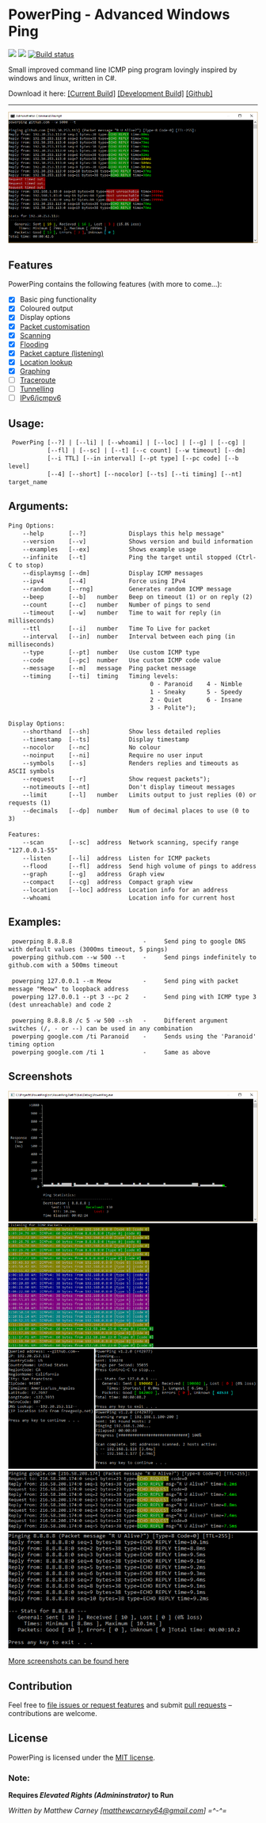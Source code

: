 # PowerPing - Advanced Windows Ping 

[![](https://img.shields.io/badge/version-1.2.1-brightgreen.svg)]() ![](https://img.shields.io/maintenance/yes/2017.svg) [![Build status](https://ci.appveyor.com/api/projects/status/fq7jnpmlejm7jych?svg=true)](https://ci.appveyor.com/project/Killeroo/powerping)

Small improved command line ICMP ping program lovingly inspired by windows and linux, written in C#.

Download it here: [[Current Build]](https://github.com/Killeroo/PowerPing/tree/master/build) [[Development Build]](https://github.com/Killeroo/PowerPing/blob/dev/build/PowerPing.exe) [[Github]](https://github.com/Killeroo/PowerPing/releases)
***
![alt text](docs/screenshots/screenshot.png "PowerPing in action")

## Features

PowerPing contains the following features (with more to come...):

- [x] Basic ping functionality
- [x] Coloured output
- [x] Display options
- [x] [Packet customisation](https://en.wikipedia.org/wiki/Internet_Control_Message_Protocol#Control_messages)
- [x] [Scanning](https://en.wikipedia.org/wiki/Ping_sweep)
- [x] [Flooding](https://en.wikipedia.org/wiki/Ping_flood)
- [x] [Packet capture (listening)](docs/screenshots/screenshot3.png)
- [x] [Location lookup](docs/screenshots/screenshot4.png)
- [x] [Graphing](docs/screenshots/screenshot2.png)
- [ ] [Traceroute](https://en.wikipedia.org/wiki/Traceroute)
- [ ] [Tunnelling](https://en.wikipedia.org/wiki/ICMP_tunnel)
- [ ] [IPv6/icmpv6](https://en.wikipedia.org/wiki/Internet_Control_Message_Protocol_version_6)

## Usage: 
     PowerPing [--?] | [--li] | [--whoami] | [--loc] | [--g] | [--cg] | 
               [--fl] | [--sc] | [--t] [--c count] [--w timeout] [--dm]
               [--i TTL] [--in interval] [--pt type] [--pc code] [--b level]
			   [--4] [--short] [--nocolor] [--ts] [--ti timing] [--nt] target_name
               
## Arguments:
    Ping Options:
        --help       [--?]            Displays this help message"
        --version    [--v]            Shows version and build information
        --examples   [--ex]           Shows example usage
        --infinite   [--t]            Ping the target until stopped (Ctrl-C to stop)
        --displaymsg [--dm]           Display ICMP messages
        --ipv4       [--4]            Force using IPv4
        --random     [--rng]          Generates random ICMP message
        --beep       [--b]   number   Beep on timeout (1) or on reply (2)
        --count      [--c]   number   Number of pings to send
        --timeout    [--w]   number   Time to wait for reply (in milliseconds)
        --ttl        [--i]   number   Time To Live for packet
        --interval   [--in]  number   Interval between each ping (in milliseconds)
        --type       [--pt]  number   Use custom ICMP type
        --code       [--pc]  number   Use custom ICMP code value
        --message    [--m]   message  Ping packet message
        --timing     [--ti]  timing   Timing levels:
                                            0 - Paranoid    4 - Nimble
                                            1 - Sneaky      5 - Speedy
                                            2 - Quiet       6 - Insane
                                            3 - Polite");
    
    Display Options:
        --shorthand  [--sh]           Show less detailed replies
        --timestamp  [--ts]           Display timestamp
        --nocolor    [--nc]           No colour
        --noinput    [--ni]           Require no user input
        --symbols    [--s]            Renders replies and timeouts as ASCII symbols
        --request    [--r]            Show request packets");
        --notimeouts [--nt]           Don't display timeout messages
        --limit      [--l]   number   Limits output to just replies (0) or requests (1)
        --decimals   [--dp]  number   Num of decimal places to use (0 to 3)

    Features:
        --scan       [--sc]  address  Network scanning, specify range "127.0.0.1-55"
        --listen     [--li]  address  Listen for ICMP packets
        --flood      [--fl]  address  Send high volume of pings to address
        --graph      [--g]   address  Graph view
        --compact    [--cg]  address  Compact graph view
        --location   [--loc] address  Location info for an address
        --whoami                      Location info for current host

## Examples:
     powerping 8.8.8.8                    -     Send ping to google DNS with default values (3000ms timeout, 5 pings)
     powerping github.com --w 500 --t     -     Send pings indefinitely to github.com with a 500ms timeout
     
     powerping 127.0.0.1 --m Meow         -     Send ping with packet message "Meow" to loopback address
     powerping 127.0.0.1 --pt 3 --pc 2    -     Send ping with ICMP type 3 (dest unreachable) and code 2
     
     powerping 8.8.8.8 /c 5 -w 500 --sh   -     Different argument switches (/, - or --) can be used in any combination
     powerping google.com /ti Paranoid    -     Sends using the 'Paranoid' timing option
     powerping google.com /ti 1           -     Same as above

## Screenshots

![alt text](docs/screenshots/screenshot12.png "Powerping's Graph view")
![alt text](docs/screenshots/screenshot3.png "Powerping Listening for ICMP activity")
![alt text](docs/screenshots/screenshot16.png "Powerping in action!")
![alt text](docs/screenshots/screenshot11.png "Powerping showing request packets and ICMP data")
![alt text](docs/screenshots/screenshot8.png "Powerping With no color")

[More screenshots can be found here](docs/screenshots/)

## Contribution

Feel free to [file issues or request features](https://github.com/Killeroo/PowerPing/issues) and submit [pull requests](https://github.com/Killeroo/PowerPing/pulls) – contributions are welcome.

## License

PowerPing is licensed under the [MIT license](LICENSE).

### Note: 
**Requires _Elevated Rights (Admininstrator)_ to Run**

*Written by Matthew Carney [matthewcarney64@gmail.com] =^-^=*
